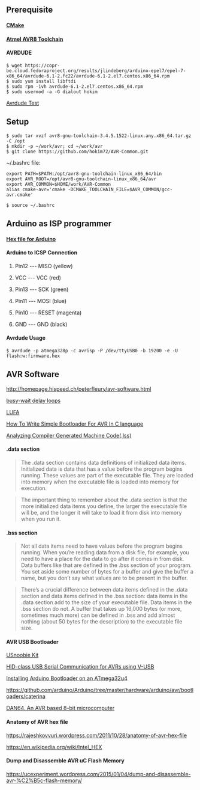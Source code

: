 ## Prerequisite

#### [CMake](http://www.cmake.org)
#### [Atmel AVR8 Toolchain](http://www.atmel.com/forms/software-download.aspx?target=tcm:26-64140)
#### AVRDUDE
```
$ wget https://copr-be.cloud.fedoraproject.org/results/jlindeberg/arduino-epel7/epel-7-x86_64/avrdude-6.1-2.fc22/avrdude-6.1-2.el7.centos.x86_64.rpm
$ sudo yum install libftdi
$ sudo rpm -ivh avrdude-6.1-2.el7.centos.x86_64.rpm
$ sudo usermod -a -G dialout hokim
```

[Avrdude Test](http://techareg.net/AvrProgrammer.html)

## Setup

```
$ sudo tar xvzf avr8-gnu-toolchain-3.4.5.1522-linux.any.x86_64.tar.gz -C /opt
$ mkdir -p ~/work/avr; cd ~/work/avr
$ git clone https://github.com/hokim72/AVR-Common.git
```
~/.bashrc file:
```
export PATH=$PATH:/opt/avr8-gnu-toolchain-linux_x86_64/bin
export AVR_ROOT=/opt/avr8-gnu-toolchain-linux_x86_64/avr
export AVR_COMMON=$HOME/work/AVR-Common
alias cmake-avr='cmake -DCMAKE_TOOLCHAIN_FILE=$AVR_COMMON/gcc-avr.cmake'
```
```
$ source ~/.bashrc
```

## Arduino as ISP programmer
#### [Hex file for Arduino ](ArduinoISP.hex)
#### Arduino to ICSP Connection

1. Pin12 --- MISO (yellow)

2. VCC --- VCC (red)

3. Pin13 --- SCK (green)

4. Pin11 --- MOSI (blue)

5. Pin10 --- RESET (magenta)

6. GND --- GND (black)

#### Avrdude Usage

```
$ avrdude -p atmega328p -c avrisp -P /dev/ttyUSB0 -b 19200 -e -U flash:w:firmware.hex
```

## AVR Software

http://homepage.hispeed.ch/peterfleury/avr-software.html

[busy-wait delay loops](http://www.nongnu.org/avr-libc/user-manual/group__util__delay.html)

[LUFA](http://www.fourwalledcubicle.com/LUFA.php)

[How To Write Simple Bootloader For AVR In C language](http://www.engineersgarage.com/embedded/avr-microcontroller-projects/How-To-Write-a-Simple-Bootloader-For-AVR-In-C-language)

[Analyzing Compiler Generated Machine Code(.lss)](http://msoe.us/taylor/tutorial/ce2810/lssfiles)

#### .data section

> The .data section contains data definitions of initialized data items. Initialized data is data that has a value before the program begins running. These values are part of the executable file. They are loaded into memory when the executable file is loaded into memory for execution.

> The important thing to remember about the .data section is that the more initialized data items you define, the larger the executable file will be, and the longer it will take to load it from disk into memory when you run it.

#### .bss section

> Not all data items need to have values before the program begins running. When you’re reading data from a disk file, for example, you need to have a place for the data to go after it comes in from disk. Data buffers like that are defined in the .bss section of your program. You set aside some number of bytes for a buffer and give the buffer a name, but you don’t say what values are to be present in the buffer.

> There’s a crucial difference between data items defined in the .data section and data items defined in the .bss section: data items in the .data section add to the size of your executable file. Data items in the .bss section do not. A buffer that takes up 16,000 bytes (or more, sometimes much more) can be defined in .bss and add almost nothing (about 50 bytes for the description) to the executable file size.


#### AVR USB Bootloader

[USnoobie Kit](http://www.seeedstudio.com/wiki/Usnoobie_Kit)

[HID-class USB Serial Communication for AVRs using V-USB](http://rayshobby.net/hid-class-usb-serial-communication-for-avrs-using-v-usb/)

[Installing Arduino Bootloader on an ATmega32u4](http://electronut.in/bootloader-atmega32u4/)

https://github.com/arduino/Arduino/tree/master/hardware/arduino/avr/bootloaders/caterina

[DAN64, An AVR based 8-bit microcomputer](http://www.usebox.net/jjm/dan64/)


#### Anatomy of AVR hex file

https://rajeshkovvuri.wordpress.com/2011/10/28/anatomy-of-avr-hex-file

https://en.wikipedia.org/wiki/Intel_HEX

#### Dump and Disassemble AVR uC Flash Memory

https://ucexperiment.wordpress.com/2015/01/04/dump-and-disassemble-avr-%C2%B5c-flash-memory/
